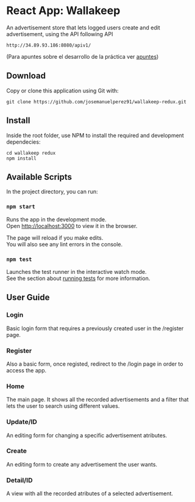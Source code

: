 # React App: Wallakeep

An advertisement store that lets logged users create and edit advertisement, using the API
following API

    http://34.89.93.186:8080/apiv1/

(Para apuntes sobre el desarrollo de la práctica ver [apuntes](./apuntes.md))

## Download

Copy or clone this application using Git with:

    git clone https://github.com/josemanuelperez91/wallakeep-redux.git

## Install

Inside the root folder, use NPM to install the required and development dependecies:

    cd wallakeep redux
    npm install

## Available Scripts

In the project directory, you can run:

### `npm start`

Runs the app in the development mode.<br />
Open [http://localhost:3000](http://localhost:3000) to view it in the browser.

The page will reload if you make edits.<br />
You will also see any lint errors in the console.

### `npm test`

Launches the test runner in the interactive watch mode.<br />
See the section about [running tests](https://facebook.github.io/create-react-app/docs/running-tests) for more information.

## User Guide

### Login

Basic login form that requires a previously created user in the /register page.

### Register

Also a basic form, once registed, redirect to the /login page in order to access the app.

### Home

The main page. It shows all the recorded advertisements and a filter that lets the user to search using different values.

### Update/ID

An editing form for changing a specific advertisement atributes.

### Create

An editing form to create any advertisement the user wants.

### Detail/ID

A view with all the recorded atributes of a selected advertisement.
